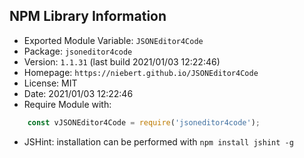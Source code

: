 ## NPM Library Information
* Exported Module Variable: `JSONEditor4Code`
* Package:  `jsoneditor4code`
* Version:  `1.1.31`   (last build 2021/01/03 12:22:46)
* Homepage: `https://niebert.github.io/JSONEditor4Code`
* License:  MIT
* Date:     2021/01/03 12:22:46
* Require Module with:
```javascript
    const vJSONEditor4Code = require('jsoneditor4code');
```
* JSHint: installation can be performed with `npm install jshint -g`
